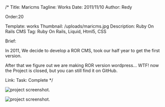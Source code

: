 /*
Title: Maricms
Tagline: Works
Date: 2011/11/10
Author: Redy

Order:20

Template: works
Thumbnail: /uploads/maricms.jpg
Description: Ruby On Rails CMS
Tag: Ruby On Rails, Liquid, Html5, CSS 

Brief: <p>In 2011, We decide to develop a ROR CMS, took our half year to get the first version.</p><p>After that we figure out we are making ROR version wordpress... WTF! now the Project is closed, but you can still find it on GitHub.</p>
Link:
Task: Complete
*/

[1]: %image_url%/works/maricms/maricms_1_s.jpg  "Maricms"
[2]: %image_url%/works/maricms/maricms_2_s.jpg  "Maricms"

![project screenshot.][1]

![project screenshot.][2]
